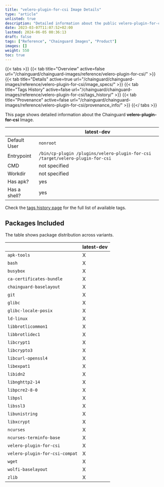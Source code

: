 ```yaml
---
title: "velero-plugin-for-csi Image Details"
type: "article"
unlisted: true
description: "Detailed information about the public velero-plugin-for-csi Chainguard Image."
date: 2023-03-07T11:07:52+02:00
lastmod: 2024-06-05 00:36:13
draft: false
tags: ["Reference", "Chainguard Images", "Product"]
images: []
weight: 550
toc: true
---
```


{{< tabs >}}
{{< tab title="Overview" active=false url="/chainguard/chainguard-images/reference/velero-plugin-for-csi/" >}}
{{< tab title="Details" active=true url="/chainguard/chainguard-images/reference/velero-plugin-for-csi/image_specs/" >}}
{{< tab title="Tags History" active=false url="/chainguard/chainguard-images/reference/velero-plugin-for-csi/tags_history/" >}}
{{< tab title="Provenance" active=false url="/chainguard/chainguard-images/reference/velero-plugin-for-csi/provenance_info/" >}}
{{</ tabs >}}

This page shows detailed information about the Chainguard **velero-plugin-for-csi** Image.

|              | latest-dev                                                                    |
|--------------|-------------------------------------------------------------------------------|
| Default User | `nonroot`                                                                     |
| Entrypoint   | `/bin/cp-plugin /plugins/velero-plugin-for-csi /target/velero-plugin-for-csi` |
| CMD          | not specified                                                                 |
| Workdir      | not specified                                                                 |
| Has apk?     | yes                                                                           |
| Has a shell? | yes                                                                           |

Check the [tags history page](/chainguard/chainguard-images/reference/velero-plugin-for-csi/tags_history/) for the full list of available tags.

## Packages Included
The table shows package distribution across variants.

|                                | latest-dev |
|--------------------------------|------------|
| `apk-tools`                    | X          |
| `bash`                         | X          |
| `busybox`                      | X          |
| `ca-certificates-bundle`       | X          |
| `chainguard-baselayout`        | X          |
| `git`                          | X          |
| `glibc`                        | X          |
| `glibc-locale-posix`           | X          |
| `ld-linux`                     | X          |
| `libbrotlicommon1`             | X          |
| `libbrotlidec1`                | X          |
| `libcrypt1`                    | X          |
| `libcrypto3`                   | X          |
| `libcurl-openssl4`             | X          |
| `libexpat1`                    | X          |
| `libidn2`                      | X          |
| `libnghttp2-14`                | X          |
| `libpcre2-8-0`                 | X          |
| `libpsl`                       | X          |
| `libssl3`                      | X          |
| `libunistring`                 | X          |
| `libxcrypt`                    | X          |
| `ncurses`                      | X          |
| `ncurses-terminfo-base`        | X          |
| `velero-plugin-for-csi`        | X          |
| `velero-plugin-for-csi-compat` | X          |
| `wget`                         | X          |
| `wolfi-baselayout`             | X          |
| `zlib`                         | X          |


